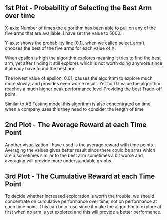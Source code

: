 ## 1st Plot - Probability of Selecting the Best Arm over time

X-axis: Number of times the algorithm has been able to pull on any of the five arms that are available. I have set the value to 5000. 

Y-axis: shows the probability line [0,1], when we called select_arm(), chooses the best of the five arms for each value of X.

When epsilon is high the algorithm explores meaning it tries to find the best arm, yet after finding it still explores which is not worth doing anymore since it already have found the best arm.

The lowest value of epsilon, 0.01, causes the algorithm to explore much more slowly, and provides even worse result. Yet for 0.1 value the algorithm reaches a much higher peak performance level.Providing the best Trade-off point.

Similar to AB Testing model this algorithm is also concentrated on time, when a company uses this they need to consider the length of time

## 2nd Plot - The Average Reward at each Time Point

Another visualization I have used is the average reward with time points. Averaging the values gives better result since there could be arms which are a sometimes similar to the best arm sometimes a bit worse and averaging will provide more understandable graphs. 

## 3rd Plot - The Cumulative Reward at each Time Point

To decide whether increased exploration is worth the trouble, we should concentrate on cumulative performance over time, not on performance at each time point.
This can be of use since it make the algorithm to explore at first when no arm is yet explored and this will provide a better performance.
